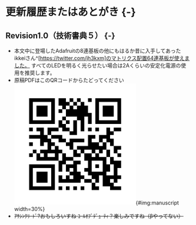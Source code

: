 # 更新履歴またはあとがき {-}

## Revision1.0（技術書典５） {-}

- 本文中に登場したAdafruitの8連基板の他にもはるか昔に入手してあった
ikkeiさん^[https://twitter.com/jh3kxm]のマトリクス配置64連基板が使えました。
すべてのLEDを明るく光らせたい場合は2Aくらいの安定化電源の使用を推奨します。
- 原稿PDFはこのQRコードからたどってください ![](images/QRcode.png){#img:manuscript width=30%}
- ~~ｱｻｼﾝｸﾘｰﾄﾞ?おもしろいすね ｺｰﾙｵﾌﾞﾃﾞｭｰﾃｨ？楽しみですね（βやってない）~~
